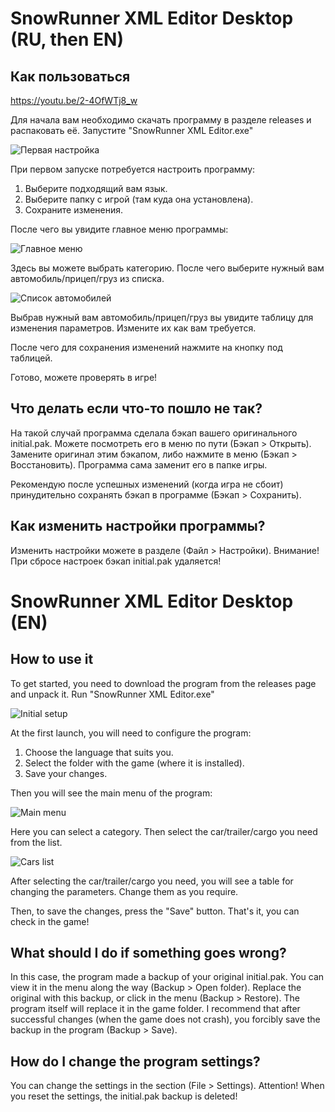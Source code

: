# SnowRunner XML Editor Desktop (RU, then EN)

## Как пользоваться

<https://youtu.be/2-4OfWTj8_w>

Для начала вам необходимо скачать программу в разделе releases и распаковать её. Запустите "SnowRunner XML Editor.exe"

![Первая настройка](https://image.modcdn.io/members/4a97/2992192/profile/2021-04-2.png)

При первом запуске потребуется настроить программу:

1. Выберите подходящий вам язык.
2. Выберите папку с игрой (там куда она установлена).
3. Сохраните изменения.

После чего вы увидите главное меню программы:

![Главное меню](https://image.modcdn.io/members/4a97/2992192/profile/2021-04-2.1.png)

Здесь вы можете выбрать категорию.
После чего выберите нужный вам автомобиль/прицеп/груз из списка.

![Список автомобилей](https://image.modcdn.io/members/4a97/2992192/profile/2021-04-2.2.png)

Выбрав нужный вам автомобиль/прицеп/груз вы увидите таблицу для изменения параметров. Измените их как вам требуется.

После чего для сохранения изменений нажмите на кнопку под таблицей.

Готово, можете проверять в игре!

## Что делать если что-то пошло не так?

На такой случай программа сделала бэкап вашего оригинального initial.pak. Можете посмотреть его в меню по пути (Бэкап > Открыть).
Замените оригинал этим бэкапом, либо нажмите в меню (Бэкап > Восстановить). Программа сама заменит его в папке игры.

Рекомендую после успешных изменений (когда игра не сбоит) принудительно сохранять бэкап в программе (Бэкап > Сохранить).

## Как изменить настройки программы?

Изменить настройки можете в разделе (Файл > Настройки).
Внимание! При сбросе настроек бэкап initial.pak удаляется!

# SnowRunner XML Editor Desktop (EN)

## How to use it

To get started, you need to download the program from the releases page and unpack it. Run "SnowRunner XML Editor.exe"

![Initial setup](https://image.modcdn.io/members/4a97/2992192/profile/2021-04-2.3.png)

At the first launch, you will need to configure the program:

1. Choose the language that suits you.
2. Select the folder with the game (where it is installed).
3. Save your changes.

Then you will see the main menu of the program:

![Main menu](https://image.modcdn.io/members/4a97/2992192/profile/2021-04-2.4.png)

Here you can select a category.
Then select the car/trailer/cargo you need from the list.

![Cars list](https://image.modcdn.io/members/4a97/2992192/profile/2021-04-2.5.png)

After selecting the car/trailer/cargo you need, you will see a table for changing the parameters. Change them as you require.

Then, to save the changes, press the "Save" button.
That's it, you can check in the game!

## What should I do if something goes wrong?

In this case, the program made a backup of your original initial.pak. You can view it in the menu along the way (Backup > Open folder).
Replace the original with this backup, or click in the menu (Backup > Restore). The program itself will replace it in the game folder.
I recommend that after successful changes (when the game does not crash), you forcibly save the backup in the program (Backup > Save).

## How do I change the program settings?

You can change the settings in the section (File > Settings).
Attention! When you reset the settings, the initial.pak backup is deleted!
